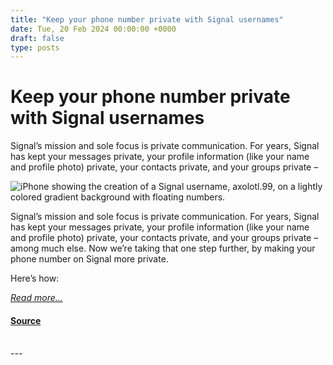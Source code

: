 ```yaml
---
title: "Keep your phone number private with Signal usernames"
date: Tue, 20 Feb 2024 00:00:00 +0000
draft: false
type: posts
---
```

# Keep your phone number private with Signal usernames





 Signal’s mission and sole focus is private communication. For years, Signal has kept your messages private, your profile information (like your name and profile photo) private, your contacts private, and your groups private –

![iPhone showing the creation of a Signal username, axolotl.99, on a lightly colored gradient background with floating numbers.](/blog/images/usernames-header.png)

Signal’s mission and sole focus is private communication. For years, Signal has kept your messages private, your profile information (like your name and profile photo) private, your contacts private, and your groups private – among much else. Now we’re taking that one step further, by making your phone number on Signal more private.

Here’s how:

[_Read more..._](https://signal.org/blog/phone-number-privacy-usernames/)

#### [Source](https://signal.org/blog/phone-number-privacy-usernames/)

<br/>
---
